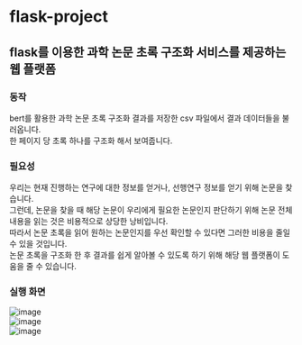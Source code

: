 # flask-project

## flask를 이용한 과학 논문 초록 구조화 서비스를 제공하는 웹 플랫폼 

### 동작
bert를 활용한 과학 논문 초록 구조화 결과를 저장한 csv 파일에서 결과 데이터들을 불러옵니다.  
한 페이지 당 초록 하나를 구조화 해서 보여줍니다.

### 필요성 
우리는 현재 진행하는 연구에 대한 정보를 얻거나, 선행연구 정보를 얻기 위해 논문을 찾습니다.   
그런데, 논문을 찾을 때 해당 논문이 우리에게 필요한 논문인지 판단하기 위해 논문 전체 내용을 읽는 것은 비용적으로 상당한 낭비입니다.   
따라서 논문 초록을 읽어 원하는 논문인지를 우선 확인할 수 있다면 그러한 비용을 줄일 수 있을 것입니다.    
논문 초록을 구조화 한 후 결과를 쉽게 알아볼 수 있도록 하기 위해 해당 웹 플랫폼이 도움을 줄 수 있습니다.    

### 실행 화면
![image](https://user-images.githubusercontent.com/26339800/109657452-dd276200-7ba8-11eb-9898-5729f634758e.png)  
![image](https://user-images.githubusercontent.com/26339800/109657567-fb8d5d80-7ba8-11eb-88d3-67c6799c3765.png)  
![image](https://user-images.githubusercontent.com/26339800/109657642-11028780-7ba9-11eb-8f7d-771c51ee8773.png)  
